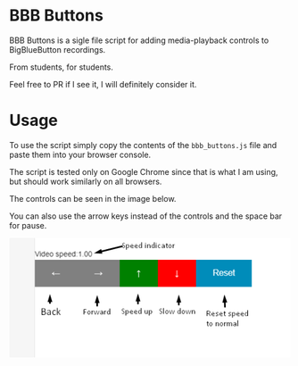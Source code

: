 # BBB Buttons

BBB Buttons is a sigle file script for adding media-playback controls to BigBlueButton recordings.

From students, for students.

Feel free to PR if I see it, I will definitely consider it.

# Usage

To use the script simply copy the contents of the  `bbb_buttons.js` file and paste them into your browser console.

The script is tested only on Google Chrome since that is what I am using, but should work similarly on all browsers.

The controls can be seen in the image below.

You can also use the arrow keys instead of the controls and the space bar for pause.

![image](controls.png)